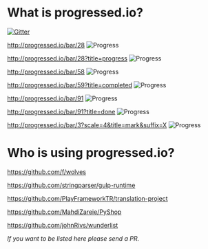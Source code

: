 # What is progressed.io?

[![Gitter](https://badges.gitter.im/Join%20Chat.svg)](https://gitter.im/fehmicansaglam/progressed.io?utm_source=badge&utm_medium=badge&utm_campaign=pr-badge&utm_content=badge)

http://progressed.io/bar/28
![Progress](http://progressed.io/bar/28)   

http://progressed.io/bar/28?title=progress
![Progress](http://progressed.io/bar/28?title=progress)   

http://progressed.io/bar/58
![Progress](http://progressed.io/bar/58)   

http://progressed.io/bar/59?title=completed
![Progress](http://progressed.io/bar/58?title=completed)  

http://progressed.io/bar/91
![Progress](http://progressed.io/bar/91)  

http://progressed.io/bar/91?title=done
![Progress](http://progressed.io/bar/91?title=done)   

http://progressed.io/bar/3?scale=4&title=mark&suffix=X
![Progress](http://progressed.io/bar/3?scale=4&title=mark&suffix=X)   

# Who is using progressed.io?

https://github.com/f/wolves

https://github.com/stringparser/gulp-runtime

https://github.com/PlayFrameworkTR/translation-project

https://github.com/MahdiZareie/PyShop

https://github.com/johnRivs/wunderlist

*If you want to be listed here please send a PR.*


